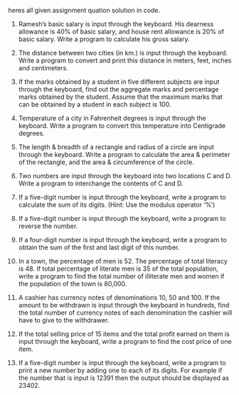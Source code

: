 heres all given assignment quation solution in code.
1. Ramesh’s basic salary is input through the keyboard. His dearness allowance is 40% of 
    basic salary, and house rent allowance is 20% of basic salary. Write a program to 
    calculate his gross salary.

2. The distance between two cities (in km.) is input through the keyboard. Write a program 
   to convert and print this distance in meters, feet, inches and centimeters.

3. If the marks obtained by a student in five different subjects are input through the 
    keyboard, find out the aggregate marks and percentage marks obtained by the student. 
    Assume that the maximum marks that can be obtained by a student in each subject is 
    100.

 4. Temperature of a city in Fahrenheit degrees is input through the keyboard. Write a 
    program to convert this temperature into Centigrade degrees.

5. The length & breadth of a rectangle and radius of a circle are input through the 
    keyboard. Write a program to calculate the area & perimeter of the rectangle, and the 
    area & circumference of the circle.

6. Two numbers are input through the keyboard into two locations C and D. Write a 
    program to interchange the contents of C and D.

7. If a five-digit number is input through the keyboard, write a program to calculate the 
       sum of its digits. (Hint: Use the modulus operator ‘%’)

 8. If a five-digit number is input through the keyboard, write a program to reverse the number.

9. If a four-digit number is input through the keyboard, write a program to obtain the sum 
      of the first and last digit of this number.

10. In a town, the percentage of men is 52. The percentage of total literacy is 48. If total 
       percentage of literate men is 35 of the total population, write a program to find the total 
       number of illiterate men and women if the population of the town is 80,000.

11. A cashier has currency notes of denominations 10, 50 and 100. If the amount to be 
       withdrawn is input through the keyboard in hundreds, find the total number of currency 
       notes of each denomination the cashier will have to give to the withdrawer.

12. If the total selling price of 15 items and the total profit earned on them is input through 
       the keyboard, write a program to find the cost price of one item.

13. If a five-digit number is input through the keyboard, write a program to print a new 
       number by adding one to each of its digits. For example if the number that is input is 
       12391 then the output should be displayed as 23402.
